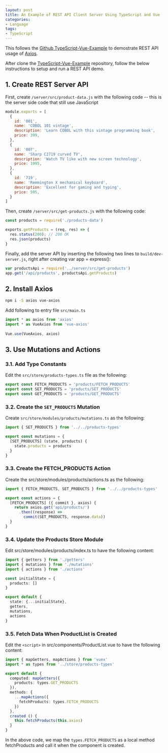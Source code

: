 ```yaml
---
layout: post
title: An Example of REST API Client Server Using TypeScript and Vue 
categories:
- Language
tags:
- TypeScript
---
```


This follows the [Github TypeScript-Vue-Example](https://github.com/YingLiu4203/TypeScript-Vue-Example) to demostrate REST API usage of [Axios](https://github.com/mzabriskie/axios). 

After clone the [TypeScript-Vue-Example](https://github.com/YingLiu4203/TypeScript-Vue-Example) repository, follow the below instructions to setup and run a REST API demo. 

## 1. Create REST Server API
First, create `/server/src/product-data.js` with the following code -- this is the server side code that still use JavaScript

```js
module.exports = [
  {
    id: '001',
    name: 'COBOL 101 vintage',
    description: 'Learn COBOL with this vintage programming book',
    price: 399,
  },
  {
    id: '007',
    name: 'Sharp C2719 curved TV',
    description: 'Watch TV like with new screen technology',
    price: 1995,
  },
  {
    id: '719',
    name: 'Remmington X mechanical keyboard',
    description: 'Excellent for gaming and typing',
    price: 595,
  }
]
```

Then, create `/server/src/get-products.js` with the following code:

```js
const products = require('./products-data')

exports.getProducts = (req, res) => {
  res.status(200); // 200 OK
  res.json(products)
}
```

Finally, add the server API by inserting the following two lines to `build/dev-server.js`, right after creating var app = express():

```js
var productsApi = require('../server/src/get-products')
app.get('/api/products', productsApi.getProducts)
```

## 2. Install Axios

```sh
npm i -S axios vue-axios
```

Add following to entry file `src/main.ts`

```ts
import * as axios from 'axios'
import * as VueAxios from 'vue-axios'
 
Vue.use(VueAxios, axios)
```

## 3. Use Mutations and Actions

### 3.1. Add Type Constants

Edit the `src/store/products-types.ts` file as the following:

```ts
export const FETCH_PRODUCTS = 'products/FETCH_PRODUCTS'
export const SET_PRODUCTS = 'products/SET_PRODUCTS'
export const GET_PRODUCTS = 'products/GET_PRODUCTS'
```

### 3.2. Create the `SET_PRODUCTS` Mutation

Create `src/store/modules/products/mutations.ts` as the following:

```ts
import { SET_PRODUCTS } from '../../products-types'

export const mutations = {
  [SET_PRODUCTS] (state, products) {
    state.products = products
  }
}
```

### 3.3. Create the FETCH_PRODUCTS Action

Create the src/store/modules/products/actions.ts as the following:

```ts
import { FETCH_PRODUCTS, SET_PRODUCTS } from '../../products-types'

export const actions = {
  [FETCH_PRODUCTS] ({ commit }, axios) {
    return axios.get('api/products/')
      .then((response) => 
        commit(SET_PRODUCTS, response.data))
  }
}
```

### 3.4. Update the Products Store Module

Edit src/store/modules/products/index.ts to have the following content:

```ts
import { getters } from './getters'
import { mutations } from './mutations'
import { actions } from './actions'

const initialState = {
  products: []
}

export default {
  state: {...initialState},
  getters,
  mutations,
  actions
}
```

### 3.5. Fetch Data When ProductList is Created

Edit the `<script>` in src/components/ProductList.vue to have the following content:

```ts
import { mapGetters, mapActions } from 'vuex'
import * as types from '../store/products-types'

export default {
  computed: mapGetters({
    products: types.GET_PRODUCTS
  }),
  methods: {
    ...mapActions({
      fetchProducts: types.FETCH_PRODUCTS
    })
  },
  created () {
    this.fetchProducts(this.axios)
  }
}
```

In the above code, we map the `types.FETCH_PRODUCTS` as a local method fetchProducts and call it when the component is created.